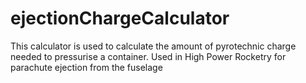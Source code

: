 # ejectionChargeCalculator
This calculator is used to calculate the amount of pyrotechnic charge needed to pressurise a container. Used in High Power Rocketry for parachute ejection from the fuselage
